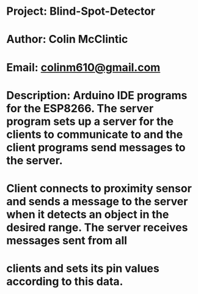 # Project: Blind-Spot-Detector
# Author: Colin McClintic
# Email: colinm610@gmail.com
# Description: Arduino IDE programs for the ESP8266. The server program sets up a server for the clients to communicate to and the client programs send messages to the server.
#              Client connects to proximity sensor and sends a message to the server when it detects an object in the desired range. The server receives messages sent from all
#              clients and sets its pin values according to this data.
